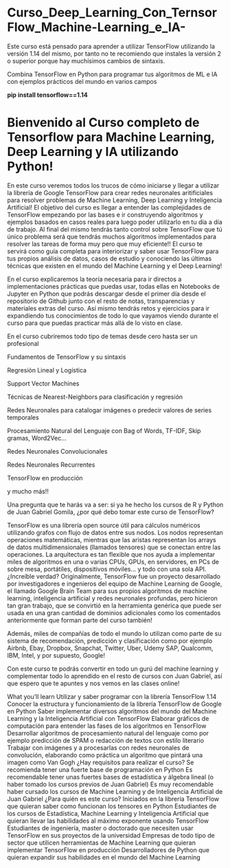 # Curso_Deep_Learning_Con_TernsorFlow_Machine-Learning_e_IA-
Este curso está pensado para aprender a utilizar TensorFlow utilizando la versión 1.14 del mismo, por tanto no te recomiendo que instales la versión 2 o superior porque hay muchísimos cambios de sintaxis.

Combina TensorFlow en Python para programar tus algoritmos de ML e IA con ejemplos prácticos del mundo en varios campos

**pip install tensorflow==1.14**

# Bienvenido al Curso completo de Tensorflow para Machine Learning, Deep Learning y IA utilizando Python!

En este curso veremos todos los trucos de cómo iniciarse y llegar a utilizar la librería de Google TensorFlow para crear redes neuronales aritificiales para resolver problemas de Machine Learning, Deep Learning y Inteligencia Artificial! El objetivo del curso es llegar a entender las complejidades de TensorFlow empezando por las bases e ir construyendo algoritmos y ejemplos basados en casos reales para luego poder utilizarlo en tu día a día de trabajo. Al final del mismo tendrás tanto control sobre TensorFlow que tú único problema será que tendrás muchos algoritmos implementados para resolver las tareas de forma muy pero que muy eficiente!! El curso te servirá como guía completa para interiorizar y saber usar TensorFlow para tus propios análisis de datos, casos de estudio y conociendo las últimas técnicas que existen en el mundo del Machine Learning y el Deep Learning!

En el curso explicaremos la teoría necesaria para ir directos a implementaciones prácticas que puedas usar, todas ellas en Notebooks de Jupyter en Python que podrás descargar desde el primer día desde el repositorio de Github junto con el resto de notas, transparencias y materiales extras del curso. Así mismo tendrás retos y ejercicios para ir expandiendo tus conocimientos de todo lo que vayamos viendo durante el curso para que puedas practicar más allá de lo visto en clase.

En el curso cubriremos todo tipo de temas desde cero hasta ser un profesional

Fundamentos de TensorFlow y su sintaxis

Regresión Lineal y Logística

Support Vector Machines

Técnicas de Nearest-Neighbors para clasificación y regresión

Redes Neuronales para catalogar imágenes o predecir valores de series temporales

Procesamiento Natural del Lenguaje con Bag of Words, TF-IDF, Skip gramas, Word2Vec...

Redes Neuronales Convolucionales

Redes Neuronales Recurrentes

TensorFlow en producción

y mucho más!!

Una pregunta que te harás va a ser: si ya he hecho los cursos de R y Python de Juan Gabriel Gomila, ¿por qué debo tomar este curso de TensorFlow?

TensorFlow es una librería open source útil para cálculos numéricos utilizando grafos con flujo de datos entre sus nodos. Los nodos representan operaciones matemáticas, mientras que las aristas representan los arrays de datos multidimensionales (llamados tensores) que se conectan entre las operaciones. La arquitectura es tan flexible que nos ayuda a implementar miles de algoritmos en una o varias CPUs, GPUs, en servidores, en PCs de sobre mesa, portátiles, dispositivos móviles... y todo con una sola API. ¿Increíble verdad? Originalmente, TensorFlow fue un proyecto desarrollado por investigadores e ingenieros del equipo de Machine Learning de Google, el llamado Google Brain Team para sus propios algoritmos de machine learning, inteligencia artificial y redes neuronales profundas, pero hicieron tan gran trabajo, que se convirtió en la herramienta genérica que puede ser usada en una gran cantidad de dominios adicionales como los comentados anteriormente que forman parte del curso también!

Además, miles de compañías de todo el mundo lo utilizan como parte de su sistema de recomendación, predicción y clasificación como por ejemplo Airbnb, Ebay, Dropbox, Snapchat, Twitter, Uber, Udemy SAP, Qualcomm, IBM, Intel, y por supuesto, Google!

Con este curso te podrás convertir en todo un gurú del  machine learning y complementar todo lo aprendido en el resto de cursos con Juan Gabriel, así que espero que te apuntes y nos vemos en las clases online!

What you’ll learn
Utilizar y saber programar con la librería TensorFlow 1.14
Conocer la estructura y funcionamiento de la librería TensorFlow de Google en Python
Saber implementar diversos algoritmos del mundo del Machine Learning y la Inteligencia Artificial con TensorFlow
Elaborar gráficos de computación para entender las fases de los algoritmos en TensorFlow
Desarrollar algoritmos de procesamiento natural del lenguaje como por ejemplo predicción de SPAM o redacción de textos con estilo literario
Trabajar con imágenes y a procesarlas con redes neuronales de convolución, elaborando como práctica un algoritmo que pintará una imagen como Van Gogh
¿Hay requisitos para realizar el curso?
Se recomienda tener una fuerte base de programación en Python
Es recomendable tener unas fuertes bases de estadística y álgebra lineal (o haber tomado los cursos previos de Juan Gabriel)
Es muy recomendable haber cursado los cursos de Machine Learning y de Inteligencia Artificial de Juan Gabriel
¿Para quién es este curso?
Iniciados en la librería TensorFlow que quieran saber como funcionan los tensores en Python
Estudiantes de los cursos de Estadística, Machine Learning y Inteligencia Artificial que quieran llevar las habilidades al máximo exponente usando TensorFlow
Estudiantes de ingeniería, master o doctorado que necesiten usar TensorFlow en sus proyectos de la universidad
Empresas de todo tipo de sector que utilicen herramientas de Machine Learning que quieran implementar TensorFlow en producción
Desarrolladores de Python que quieran expandir sus habilidades en el mundo del Machine Learning
